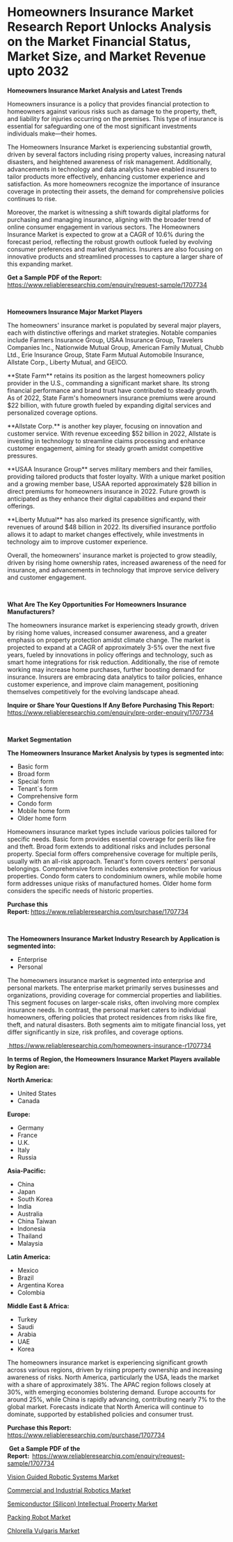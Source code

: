 <p><h1>Homeowners Insurance Market Research Report Unlocks Analysis on the Market Financial Status, Market Size, and Market Revenue upto 2032</h1></p><p><strong>Homeowners Insurance Market Analysis and Latest Trends</strong></p>
<p><p>Homeowners insurance is a policy that provides financial protection to homeowners against various risks such as damage to the property, theft, and liability for injuries occurring on the premises. This type of insurance is essential for safeguarding one of the most significant investments individuals make—their homes. </p><p>The Homeowners Insurance Market is experiencing substantial growth, driven by several factors including rising property values, increasing natural disasters, and heightened awareness of risk management. Additionally, advancements in technology and data analytics have enabled insurers to tailor products more effectively, enhancing customer experience and satisfaction. As more homeowners recognize the importance of insurance coverage in protecting their assets, the demand for comprehensive policies continues to rise. </p><p>Moreover, the market is witnessing a shift towards digital platforms for purchasing and managing insurance, aligning with the broader trend of online consumer engagement in various sectors. The Homeowners Insurance Market is expected to grow at a CAGR of 10.6% during the forecast period, reflecting the robust growth outlook fueled by evolving consumer preferences and market dynamics. Insurers are also focusing on innovative products and streamlined processes to capture a larger share of this expanding market.</p></p>
<p><strong>Get a Sample PDF of the Report:&nbsp;</strong> <a href="https://www.reliableresearchiq.com/enquiry/request-sample/1707734?utm_campaign=99&utm_medium=2&utm_source=Github&utm_content=ia&utm_term=25032025&utm_id=homeowners-insurance">https://www.reliableresearchiq.com/enquiry/request-sample/1707734</a></p>
<p>&nbsp;</p>
<p><strong>Homeowners Insurance Major Market Players</strong></p>
<p><p>The homeowners' insurance market is populated by several major players, each with distinctive offerings and market strategies. Notable companies include Farmers Insurance Group, USAA Insurance Group, Travelers Companies Inc., Nationwide Mutual Group, American Family Mutual, Chubb Ltd., Erie Insurance Group, State Farm Mutual Automobile Insurance, Allstate Corp., Liberty Mutual, and GEICO.</p><p>**State Farm** retains its position as the largest homeowners policy provider in the U.S., commanding a significant market share. Its strong financial performance and brand trust have contributed to steady growth. As of 2022, State Farm's homeowners insurance premiums were around $22 billion, with future growth fueled by expanding digital services and personalized coverage options.</p><p>**Allstate Corp.** is another key player, focusing on innovation and customer service. With revenue exceeding $52 billion in 2022, Allstate is investing in technology to streamline claims processing and enhance customer engagement, aiming for steady growth amidst competitive pressures.</p><p>**USAA Insurance Group** serves military members and their families, providing tailored products that foster loyalty. With a unique market position and a growing member base, USAA reported approximately $28 billion in direct premiums for homeowners insurance in 2022. Future growth is anticipated as they enhance their digital capabilities and expand their offerings.</p><p>**Liberty Mutual** has also marked its presence significantly, with revenues of around $48 billion in 2022. Its diversified insurance portfolio allows it to adapt to market changes effectively, while investments in technology aim to improve customer experience.</p><p>Overall, the homeowners' insurance market is projected to grow steadily, driven by rising home ownership rates, increased awareness of the need for insurance, and advancements in technology that improve service delivery and customer engagement.</p></p>
<p>&nbsp;</p>
<p><strong>What Are The Key Opportunities For Homeowners Insurance Manufacturers?</strong></p>
<p><p>The homeowners insurance market is experiencing steady growth, driven by rising home values, increased consumer awareness, and a greater emphasis on property protection amidst climate change. The market is projected to expand at a CAGR of approximately 3-5% over the next five years, fueled by innovations in policy offerings and technology, such as smart home integrations for risk reduction. Additionally, the rise of remote working may increase home purchases, further boosting demand for insurance. Insurers are embracing data analytics to tailor policies, enhance customer experience, and improve claim management, positioning themselves competitively for the evolving landscape ahead.</p></p>
<p><strong>Inquire or Share Your Questions If Any Before Purchasing This Report:</strong> <a href="https://www.reliableresearchiq.com/enquiry/pre-order-enquiry/1707734?utm_campaign=99&utm_medium=2&utm_source=Github&utm_content=ia&utm_term=25032025&utm_id=homeowners-insurance">https://www.reliableresearchiq.com/enquiry/pre-order-enquiry/1707734</a></p>
<p>&nbsp;</p>
<p><strong>Market Segmentation</strong></p>
<p><strong>The Homeowners Insurance Market Analysis by types is segmented into:</strong></p>
<p><ul><li>Basic form</li><li>Broad form</li><li>Special form</li><li>Tenant`s form</li><li>Comprehensive form</li><li>Condo form</li><li>Mobile home form</li><li>Older home form</li></ul></p>
<p><p>Homeowners insurance market types include various policies tailored for specific needs. Basic form provides essential coverage for perils like fire and theft. Broad form extends to additional risks and includes personal property. Special form offers comprehensive coverage for multiple perils, usually with an all-risk approach. Tenant's form covers renters' personal belongings. Comprehensive form includes extensive protection for various properties. Condo form caters to condominium owners, while mobile home form addresses unique risks of manufactured homes. Older home form considers the specific needs of historic properties.</p></p>
<p><strong>Purchase this Report:&nbsp;</strong><a href="https://www.reliableresearchiq.com/purchase/1707734?utm_campaign=99&utm_medium=2&utm_source=Github&utm_content=ia&utm_term=25032025&utm_id=homeowners-insurance">https://www.reliableresearchiq.com/purchase/1707734</a></p>
<p>&nbsp;</p>
<p><strong>The Homeowners Insurance Market Industry Research by Application is segmented into:</strong></p>
<p><ul><li>Enterprise</li><li>Personal</li></ul></p>
<p><p>The homeowners insurance market is segmented into enterprise and personal markets. The enterprise market primarily serves businesses and organizations, providing coverage for commercial properties and liabilities. This segment focuses on larger-scale risks, often involving more complex insurance needs. In contrast, the personal market caters to individual homeowners, offering policies that protect residences from risks like fire, theft, and natural disasters. Both segments aim to mitigate financial loss, yet differ significantly in size, risk profiles, and coverage options.</p></p>
<p><a href="https://www.reliableresearchiq.com/homeowners-insurance-r1707734?utm_campaign=99&utm_medium=2&utm_source=Github&utm_content=ia&utm_term=25032025&utm_id=homeowners-insurance">&nbsp;https://www.reliableresearchiq.com/homeowners-insurance-r1707734</a></p>
<p><strong>In terms of Region, the Homeowners Insurance Market Players available by Region are:</strong></p>
<p>
    <p> <strong> North America: </strong>
        <ul>
            <li>United States</li>
            <li>Canada</li>
        </ul>
        </p> 
    <p> <strong> Europe: </strong>
        <ul>
            <li>Germany</li>
            <li>France</li>
            <li>U.K.</li>
            <li>Italy</li>
            <li>Russia</li>
        </ul>
        </p> 
    <p> <strong> Asia-Pacific: </strong>
        <ul>
            <li>China</li>
            <li>Japan</li>
            <li>South Korea</li>
            <li>India</li>
            <li>Australia</li>
            <li>China Taiwan</li>
            <li>Indonesia</li>
            <li>Thailand</li>
            <li>Malaysia</li>
        </ul>
        </p> 
    <p> <strong> Latin America: </strong>
        <ul>
            <li>Mexico</li>
            <li>Brazil</li>
            <li>Argentina Korea</li>
            <li>Colombia</li>
        </ul>
        </p> 
    <p> <strong> Middle East & Africa: </strong>
        <ul>
            <li>Turkey</li>
            <li>Saudi</li>
            <li>Arabia</li>
            <li>UAE</li>
            <li>Korea</li>
        </ul>
    </p>
    </p>
<p><p>The homeowners insurance market is experiencing significant growth across various regions, driven by rising property ownership and increasing awareness of risks. North America, particularly the USA, leads the market with a share of approximately 38%. The APAC region follows closely at 30%, with emerging economies bolstering demand. Europe accounts for around 25%, while China is rapidly advancing, contributing nearly 7% to the global market. Forecasts indicate that North America will continue to dominate, supported by established policies and consumer trust.</p></p>
<p><strong>Purchase this Report: </strong><a href="https://www.reliableresearchiq.com/purchase/1707734?utm_campaign=99&utm_medium=2&utm_source=Github&utm_content=ia&utm_term=25032025&utm_id=homeowners-insurance">https://www.reliableresearchiq.com/purchase/1707734</a></p>
<p>&nbsp;<strong>Get a Sample PDF of the Report:&nbsp;&nbsp;</strong><a href="https://www.reliableresearchiq.com/enquiry/request-sample/1707734?utm_campaign=99&utm_medium=2&utm_source=Github&utm_content=ia&utm_term=25032025&utm_id=homeowners-insurance">https://www.reliableresearchiq.com/enquiry/request-sample/1707734</a></p>
<p><strong></strong></p>
<p><p><a href="https://github.com/bartzthateis/Market-Research-Report-List-1/blob/main/vision-guided-robotic-systems-market.md?utm_campaign=99&utm_medium=2&utm_source=Github&utm_content=ia&utm_term=25032025&utm_id=homeowners-insurance">Vision Guided Robotic Systems Market</a></p><p><a href="https://github.com/vespigeakexc/Market-Research-Report-List-1/blob/main/commercial-and-industrial-robotics-market.md?utm_campaign=99&utm_medium=2&utm_source=Github&utm_content=ia&utm_term=25032025&utm_id=homeowners-insurance">Commercial and Industrial Robotics Market</a></p><p><a href="https://github.com/saqafidrahea/Market-Research-Report-List-1/blob/main/semiconductor-silicon-intellectual-property-market.md?utm_campaign=99&utm_medium=2&utm_source=Github&utm_content=ia&utm_term=25032025&utm_id=homeowners-insurance">Semiconductor (Silicon) Intellectual Property Market</a></p><p><a href="https://github.com/eimutelufta/Market-Research-Report-List-1/blob/main/packing-robot-market.md?utm_campaign=99&utm_medium=2&utm_source=Github&utm_content=ia&utm_term=25032025&utm_id=homeowners-insurance">Packing Robot Market</a></p><p><a href="https://github.com/afghatakito29/Market-Research-Report-List-1/blob/main/chlorella-vulgaris-market.md?utm_campaign=99&utm_medium=2&utm_source=Github&utm_content=ia&utm_term=25032025&utm_id=homeowners-insurance">Chlorella Vulgaris Market</a></p></p>